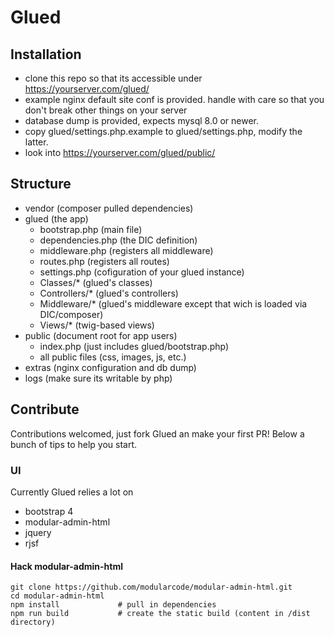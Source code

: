 # Glued

## Installation

- clone this repo so that its accessible under https://yourserver.com/glued/
- example nginx default site conf is provided. handle with care so that you don't break other things on your server
- database dump is provided, expects mysql 8.0 or newer.
- copy glued/settings.php.example to glued/settings.php, modify the latter.
- look into https://yourserver.com/glued/public/ 

## Structure

- vendor (composer pulled dependencies)
- glued (the app)
  - bootstrap.php (main file)
  - dependencies.php (the DIC definition)
  - middleware.php (registers all middleware)
  - routes.php (registers all routes)
  - settings.php (cofiguration of your glued instance)
  - Classes/* (glued's classes)
  - Controllers/* (glued's controllers)
  - Middleware/* (glued's middleware except that wich is loaded via DIC/composer)
  - Views/* (twig-based views)
- public (document root for app users)
  - index.php (just includes glued/bootstrap.php)
  - all public files (css, images, js, etc.)
- extras (nginx configuration and db dump)
- logs (make sure its writable by php)

## Contribute

Contributions welcomed, just fork Glued an make your first PR! Below a bunch of tips to help you start.

### UI 

Currently Glued relies a lot on

- bootstrap 4
- modular-admin-html
- jquery
- rjsf

#### Hack modular-admin-html

```
git clone https://github.com/modularcode/modular-admin-html.git
cd modular-admin-html
npm install             # pull in dependencies
npm run build           # create the static build (content in /dist directory)
```
